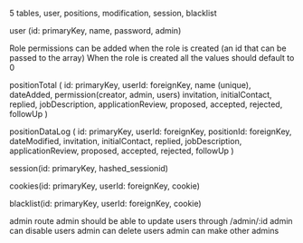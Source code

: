 5 tables, user, positions, modification, session, blacklist

user (id: primaryKey, name, password, admin)

Role permissions can be added when the role is created (an id that can be passed to the array)
When the role is created all the values should default to 0

positionTotal (
  id: primaryKey, 
  userId: foreignKey, 
  name (unique), 
  dateAdded, 
  permission(creator, admin, users)
  invitation,
  initialContact,
  replied,
  jobDescription,
  applicationReview,
  proposed,
  accepted,
  rejected,
  followUp
)

positionDataLog (
  id: primaryKey, 
  userId: foreignKey, 
  positionId: foreignKey,
  dateModified,
  invitation,
  initialContact,
  replied,
  jobDescription,
  applicationReview,
  proposed,
  accepted,
  rejected,
  followUp
)

session(id: primaryKey, hashed_sessionid)

cookies(id: primaryKey, userId: foreignKey, cookie)

blacklist(id: primaryKey, userId: foreignKey, cookie)

admin route
  admin should be able to update users through /admin/:id
  admin can disable users
  admin can delete users
  admin can make other admins

